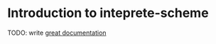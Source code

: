 # Introduction to inteprete-scheme

TODO: write [great documentation](http://jacobian.org/writing/what-to-write/)
